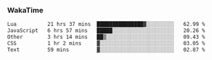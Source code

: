### WakaTime

<!--START_SECTION:waka-->

```txt
Lua          21 hrs 37 mins  ███████████████▓░░░░░░░░░   62.99 %
JavaScript   6 hrs 57 mins   █████░░░░░░░░░░░░░░░░░░░░   20.26 %
Other        3 hrs 14 mins   ██▒░░░░░░░░░░░░░░░░░░░░░░   09.43 %
CSS          1 hr 2 mins     ▓░░░░░░░░░░░░░░░░░░░░░░░░   03.05 %
Text         59 mins         ▓░░░░░░░░░░░░░░░░░░░░░░░░   02.87 %
```

<!--END_SECTION:waka-->
